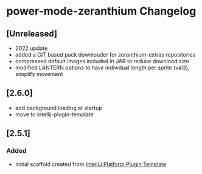 <!-- Keep a Changelog guide -> https://keepachangelog.com -->

# power-mode-zeranthium Changelog

## [Unreleased]
- 2022 update
- added a GIT based pack downloader for zeranthium-extras repositories
- compressed default images included in JAR to reduce download size
- modified LANTERN options to have individual length per sprite (val3), simplify movement

## [2.6.0]
- add background loading at startup
- move to intellij-plugin-template

## [2.5.1]
### Added
- Initial scaffold created from [IntelliJ Platform Plugin Template](https://github.com/JetBrains/intellij-platform-plugin-template)
